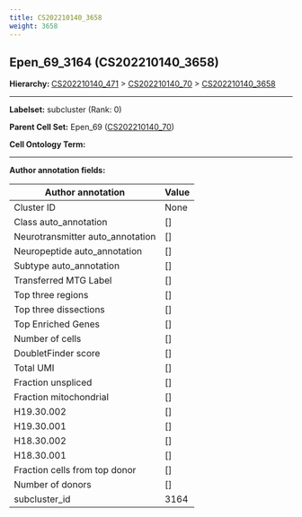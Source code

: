 ```yaml
---
title: CS202210140_3658
weight: 3658
---
```

## Epen_69_3164 (CS202210140_3658)
<b>Hierarchy: </b>
[CS202210140_471](https://purl.brain-bican.org/taxonomy/CS202210140#CS202210140_471) >
[CS202210140_70](https://purl.brain-bican.org/taxonomy/CS202210140#CS202210140_70) >
[CS202210140_3658](https://purl.brain-bican.org/taxonomy/CS202210140#CS202210140_3658)

---


**Labelset:** subcluster (Rank: 0)

**Parent Cell Set:** Epen_69 ([CS202210140_70](https://purl.brain-bican.org/taxonomy/CS202210140#CS202210140_70))



**Cell Ontology Term:** 

[MARKER GENES.]: #


---

[TRANSFERRED ANNOTATIONS.]: #


[AUTHOR ANNOTATION FIELDS.]: #


**Author annotation fields:**

| Author annotation | Value |
|-------------------|-------|
|Cluster ID|None|
|Class auto_annotation|[]|
|Neurotransmitter auto_annotation|[]|
|Neuropeptide auto_annotation|[]|
|Subtype auto_annotation|[]|
|Transferred MTG Label|[]|
|Top three regions|[]|
|Top three dissections|[]|
|Top Enriched Genes|[]|
|Number of cells|[]|
|DoubletFinder score|[]|
|Total UMI|[]|
|Fraction unspliced|[]|
|Fraction mitochondrial|[]|
|H19.30.002|[]|
|H19.30.001|[]|
|H18.30.002|[]|
|H18.30.001|[]|
|Fraction cells from top donor|[]|
|Number of donors|[]|
|subcluster_id|3164|
